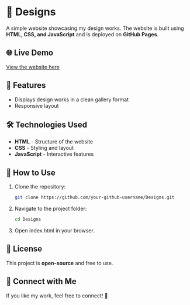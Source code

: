 # 🎨 Designs

A simple website showcasing my design works. The website is built using **HTML, CSS, and JavaScript** and is deployed on **GitHub Pages**.

## 🌐 Live Demo
[View the website here](https://adilblsy.github.io/Designs/)  

## 🚀 Features
- Displays design works in a clean gallery format  
- Responsive layout

## 🛠️ Technologies Used
- **HTML** - Structure of the website  
- **CSS** - Styling and layout  
- **JavaScript** - Interactive features  

## 📂 How to Use
1. Clone the repository:  
   ```sh
   git clone https://github.com/your-github-username/Designs.git

2. Navigate to the project folder:
   ```sh
   cd Designs

3. Open index.html in your browser.

## 📝 License
This project is **open-source** and free to use.

## 🔗 Connect with Me
If you like my work, feel free to connect! 🚀
